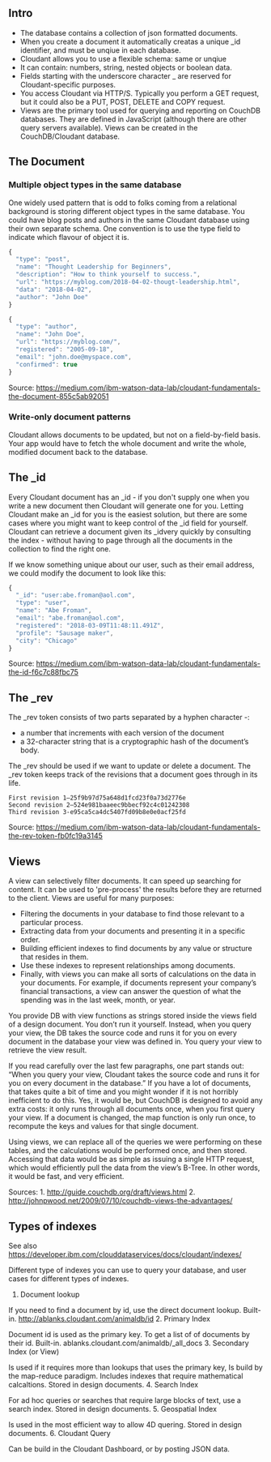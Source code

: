 ## Intro
- The database contains a collection of json formatted documents. 
- When you create a document it automatically creatas a unique _id identifier, and must be unqiue in each database.
- Cloudant allows you to use a flexible schema: same or unqiue
- It can contain: numbers, string, nested objects or boolean data. 
- Fields starting with the underscore character _ are reserved for Cloudant-specific purposes. 
- You access Cloudant via HTTP/S. Typically you perform a GET request, but it could also be a PUT, POST, DELETE and COPY request.
- Views are the primary tool used for querying and reporting on CouchDB databases. They are defined in JavaScript (although there are other query servers available). Views can be created in the CouchDB/Cloudant database.

## The Document
### Multiple object types in the same database
One widely used pattern that is odd to folks coming from a relational background is storing different object types in the same database. You could have blog posts and authors in the same Cloudant database using their own separate schema. One convention is to use the type field to indicate which flavour of object it is. 

```javascript
{
  "type": "post",
  "name": "Thought Leadership for Beginners",
  "description": "How to think yourself to success.",
  "url": "https://myblog.com/2018-04-02-thougt-leadership.html",
  "data": "2018-04-02",
  "author": "John Doe"
}
```

```javascript
{
  "type": "author",
  "name": "John Doe",
  "url": "https://myblog.com/",
  "registered": "2005-09-18",
  "email": "john.doe@myspace.com",
  "confirmed": true
}
```

Source: https://medium.com/ibm-watson-data-lab/cloudant-fundamentals-the-document-855c5ab92051

### Write-only document patterns
Cloudant allows documents to be updated, but not on a field-by-field basis. Your app would have to fetch the whole document and write the whole, modified document back to the database.

## The _id
Every Cloudant document has an _id - if you don't supply one when you write a new document then Cloudant will generate one for you. Letting Cloudant make an _id for you is the easiest solution, but there are some cases where you might want to keep control of the _id field for yourself.  Cloudant can retrieve a document given its _idvery quickly by consulting the index - without having to page through all the documents in the collection to find the right one.

If we know something unique about our user, such as their email address, we could modify the document to look like this:
```javascript
{
  "_id": "user:abe.froman@aol.com",
  "type": "user",
  "name": "Abe Froman",
  "email": "abe.froman@aol.com",
  "registered": "2018-03-09T11:48:11.491Z",
  "profile": "Sausage maker",
  "city": "Chicago"
}
```

Source: https://medium.com/ibm-watson-data-lab/cloudant-fundamentals-the-id-f6c7c88fbc75

## The _rev
The _rev token consists of two parts separated by a hyphen character -:
- a number that increments with each version of the document
- a 32-character string that is a cryptographic hash of the document’s body.

The _rev should be used if we want to update or delete a document. The _rev token keeps track of the revisions that a document goes through in its life. 

    First revision 1–25f9b97d75a648d1fcd23f0a73d2776e
    Second revision 2–524e981baaeec9bbecf92c4c01242308
    Third revision 3-e95ca5ca4dc5407fd09b8e0e0acf25fd
    
    
Source: https://medium.com/ibm-watson-data-lab/cloudant-fundamentals-the-rev-token-fb0fc19a3145


## Views
A view can selectively filter documents. It can speed up searching for content. It can be used to 'pre-process' the results before they are returned to the client. Views are useful for many purposes:
- Filtering the documents in your database to find those relevant to a particular process.
- Extracting data from your documents and presenting it in a specific order.
- Building efficient indexes to find documents by any value or structure that resides in them.
- Use these indexes to represent relationships among documents.
- Finally, with views you can make all sorts of calculations on the data in your documents. For example, if documents represent your company’s financial transactions, a view can answer the question of what the spending was in the last week, month, or year.

You provide DB with view functions as strings stored inside the views field of a design document. You don’t run it yourself. Instead, when you query your view, the DB takes the source code and runs it for you on every document in the database your view was defined in. You query your view to retrieve the view result. 

If you read carefully over the last few paragraphs, one part stands out: “When you query your view, Cloudant takes the source code and runs it for you on every document in the database.” If you have a lot of documents, that takes quite a bit of time and you might wonder if it is not horribly inefficient to do this. Yes, it would be, but CouchDB is designed to avoid any extra costs: it only runs through all documents once, when you first query your view. If a document is changed, the map function is only run once, to recompute the keys and values for that single document. 

Using views, we can replace all of the queries we were performing on these tables, and the calculations would be performed once, and then stored. Accessing that data would be as simple as issuing a single HTTP request, which would efficiently pull the data from the view’s B-Tree. In other words, it would be fast, and very efficient.

Sources: 1. http://guide.couchdb.org/draft/views.html 2. http://johnpwood.net/2009/07/10/couchdb-views-the-advantages/


## Types of indexes
See also https://developer.ibm.com/clouddataservices/docs/cloudant/indexes/

Different type of indexes you can use to query your database, and user cases for different types of indexes.
1. Document lookup

If you need to find a document by id, use the direct document lookup. Built-in. http://ablanks.cloudant.com/animaldb/id
2. Primary Index

Document id is used as the primary key. To get a list of of documents by their id. Built-in. ablanks.cloudant.com/animaldb/_all_docs
3. Secondary Index (or View)

Is used if it requires more than lookups that uses the primary key, Is build by the map-reduce paradigm. Includes indexes that require mathematical calcaltions. Stored in design documents.
4. Search Index

For ad hoc queries or searches that require large blocks of text, use a search index. Stored in design documents.
5. Geospatial Index

Is used in the most efficient way to allow 4D quering. Stored in design documents.
6. Cloudant Query

Can be build in the Cloudant Dashboard, or by posting JSON data.


